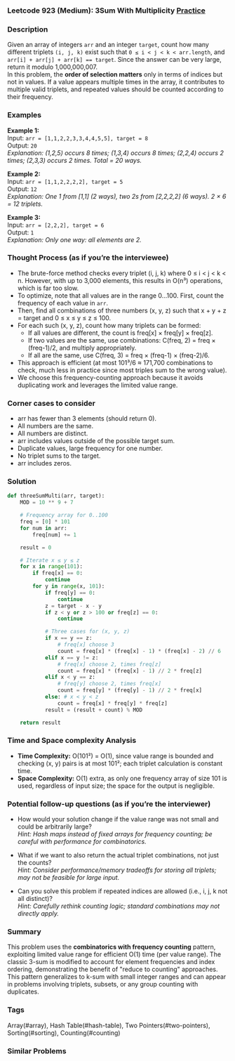 ### Leetcode 923 (Medium): 3Sum With Multiplicity [Practice](https://leetcode.com/problems/3sum-with-multiplicity)

### Description  
Given an array of integers `arr` and an integer `target`, count how many different triplets `(i, j, k)` exist such that `0 ≤ i < j < k < arr.length`, and `arr[i] + arr[j] + arr[k] == target`. Since the answer can be very large, return it modulo 1,000,000,007.  
In this problem, the **order of selection matters** only in terms of indices but not in values. If a value appears multiple times in the array, it contributes to multiple valid triplets, and repeated values should be counted according to their frequency.

### Examples  

**Example 1:**  
Input: `arr = [1,1,2,2,3,3,4,4,5,5], target = 8`  
Output: `20`  
*Explanation: (1,2,5) occurs 8 times; (1,3,4) occurs 8 times; (2,2,4) occurs 2 times; (2,3,3) occurs 2 times. Total = 20 ways.*

**Example 2:**  
Input: `arr = [1,1,2,2,2,2], target = 5`  
Output: `12`  
*Explanation: One 1 from [1,1] (2 ways), two 2s from [2,2,2,2] (6 ways). 2 × 6 = 12 triplets.*

**Example 3:**  
Input: `arr = [2,2,2], target = 6`  
Output: `1`  
*Explanation: Only one way: all elements are 2.*

### Thought Process (as if you’re the interviewee)  
- The brute-force method checks every triplet (i, j, k) where 0 ≤ i < j < k < n. However, with up to 3,000 elements, this results in O(n³) operations, which is far too slow.
- To optimize, note that all values are in the range 0…100. First, count the frequency of each value in `arr`.
- Then, find all combinations of three numbers (x, y, z) such that x + y + z = target and 0 ≤ x ≤ y ≤ z ≤ 100.
- For each such (x, y, z), count how many triplets can be formed:
  - If all values are different, the count is freq[x] × freq[y] × freq[z].
  - If two values are the same, use combinations: C(freq, 2) = freq × (freq-1)/2, and multiply appropriately.
  - If all are the same, use C(freq, 3) = freq × (freq-1) × (freq-2)/6.
- This approach is efficient (at most 101³/6 ≈ 171,700 combinations to check, much less in practice since most triples sum to the wrong value).
- We choose this frequency-counting approach because it avoids duplicating work and leverages the limited value range.

### Corner cases to consider  
- arr has fewer than 3 elements (should return 0).
- All numbers are the same.
- All numbers are distinct.
- arr includes values outside of the possible target sum.
- Duplicate values, large frequency for one number.
- No triplet sums to the target.
- arr includes zeros.

### Solution

```python
def threeSumMulti(arr, target):
    MOD = 10 ** 9 + 7

    # Frequency array for 0..100
    freq = [0] * 101
    for num in arr:
        freq[num] += 1

    result = 0

    # Iterate x ≤ y ≤ z
    for x in range(101):
        if freq[x] == 0:
            continue
        for y in range(x, 101):
            if freq[y] == 0:
                continue
            z = target - x - y
            if z < y or z > 100 or freq[z] == 0:
                continue

            # Three cases for (x, y, z)
            if x == y == z:
                # freq[x] choose 3
                count = freq[x] * (freq[x] - 1) * (freq[x] - 2) // 6
            elif x == y != z:
                # freq[x] choose 2, times freq[z]
                count = freq[x] * (freq[x] - 1) // 2 * freq[z]
            elif x < y == z:
                # freq[y] choose 2, times freq[x]
                count = freq[y] * (freq[y] - 1) // 2 * freq[x]
            else: # x < y < z
                count = freq[x] * freq[y] * freq[z]
            result = (result + count) % MOD

    return result
```

### Time and Space complexity Analysis  

- **Time Complexity:** O(101²) = O(1), since value range is bounded and checking (x, y) pairs is at most 101²; each triplet calculation is constant time.
- **Space Complexity:** O(1) extra, as only one frequency array of size 101 is used, regardless of input size; the space for the output is negligible.

### Potential follow-up questions (as if you’re the interviewer)  

- How would your solution change if the value range was not small and could be arbitrarily large?  
  *Hint: Hash maps instead of fixed arrays for frequency counting; be careful with performance for combinatorics.*

- What if we want to also return the actual triplet combinations, not just the counts?  
  *Hint: Consider performance/memory tradeoffs for storing all triplets; may not be feasible for large input.*

- Can you solve this problem if repeated indices are allowed (i.e., i, j, k not all distinct)?  
  *Hint: Carefully rethink counting logic; standard combinations may not directly apply.*

### Summary
This problem uses the **combinatorics with frequency counting** pattern, exploiting limited value range for efficient O(1) time (per value range). The classic 3-sum is modified to account for element frequencies and index ordering, demonstrating the benefit of "reduce to counting" approaches. This pattern generalizes to k-sum with small integer ranges and can appear in problems involving triplets, subsets, or any group counting with duplicates.

### Tags
Array(#array), Hash Table(#hash-table), Two Pointers(#two-pointers), Sorting(#sorting), Counting(#counting)

### Similar Problems
